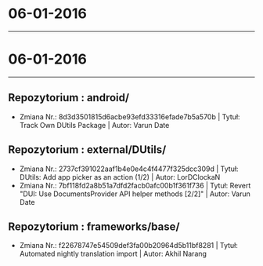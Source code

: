 06-01-2016
==========

-----------------
#     06-01-2016
-----------------

Repozytorium : android/ 
--------------------
- Zmiana Nr.: 8d3d3501815d6acbe93efd33316efade7b5a570b 
 | Tytuł: Track Own DUtils Package | Autor: Varun Date 

Repozytorium : external/DUtils/ 
--------------------
- Zmiana Nr.: 2737cf391022aaf1b4e0e4c4f4477f325dcc309d 
 | Tytuł: DUtils: Add app picker as an action (1/2) | Autor: LorDClockaN 
- Zmiana Nr.: 7bf118fd2a8b51a7dfd2facb0afc00b1f361f736 
 | Tytuł: Revert "DUI: Use DocumentsProvider API helper methods [2/2]" | Autor: Varun Date 

Repozytorium : frameworks/base/ 
--------------------
- Zmiana Nr.: f22678747e54509def3fa00b20964d5b11bf8281 
 | Tytuł: Automated nightly translation import | Autor: Akhil Narang
